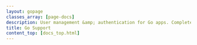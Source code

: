 ```yaml
---
layout: gopage
classes_array: [page-docs]
description: User management &amp; authentication for Go apps. Complete set of Stormpath developer documentation &amp; integration tools.
title: Go Support
content_top: [docs_top.html]
---
```

